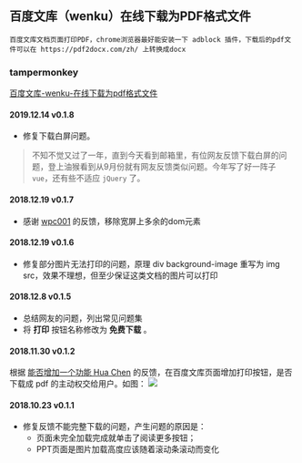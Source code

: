 ## 百度文库（wenku）在线下载为PDF格式文件
    百度文库文档页面打印PDF，chrome浏览器最好能安装一下 adblock 插件，下载后的pdf文件可以在 https://pdf2docx.com/zh/ 上转换成docx

### tampermonkey
[百度文库-wenku-在线下载为pdf格式文件](https://greasyfork.org/zh-CN/scripts/373334])


#### 2019.12.14 v0.1.8
* 修复下载白屏问题。

> 不知不觉又过了一年，直到今天看到邮箱里，有位网友反馈下载白屏的问题，登上油猴看到从9月份就有网友反馈类似问题。今年写了好一阵子 `vue`，还有些不适应 `jQuery` 了。

#### 2018.12.19 v0.1.7
* 感谢 [wpc001](https://greasyfork.org/zh-CN/forum/discussion/48999/x) 的反馈，移除宽屏上多余的dom元素

#### 2018.12.19 v0.1.6
* 修复部分图片无法打印的问题，原理 div background-image 重写为 img src，效果不理想，但至少保证这类文档的图片可以打印  

#### 2018.12.8 v0.1.5
* 总结网友的问题，列出常见问题集
* 将 __打印__ 按钮名称修改为 __免费下载__ 。

#### 2018.11.30 v0.1.2 
根据 [能否增加一个功能 Hua Chen](https://greasyfork.org/zh-CN/forum/discussion/46719/x) 的反馈，在百度文库页面增加打印按钮，是否下载成 pdf 的主动权交给用户。如图：
![](https://greasyfork.org/zh-CN/forum/uploads/editor/yc/cuxgjcyalupm.png "")

#### 2018.10.23 v0.1.1
* 修复反馈不能完整下载的问题，产生问题的原因是：
  * 页面未完全加载完成就单击了阅读更多按钮；
  * PPT页面是图片加载高度应该随着滚动条滚动而变化
